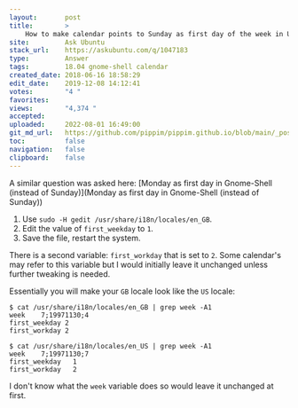 ```yaml
---
layout:       post
title:        >
    How to make calendar points to Sunday as first day of the week in Ubuntu 18.04
site:         Ask Ubuntu
stack_url:    https://askubuntu.com/q/1047183
type:         Answer
tags:         18.04 gnome-shell calendar
created_date: 2018-06-16 18:58:29
edit_date:    2019-12-08 14:12:41
votes:        "4 "
favorites:    
views:        "4,374 "
accepted:     
uploaded:     2022-08-01 16:49:00
git_md_url:   https://github.com/pippim/pippim.github.io/blob/main/_posts/2018/2018-06-16-How-to-make-calendar-points-to-Sunday-as-first-day-of-the-week-in-Ubuntu-18.04.md
toc:          false
navigation:   false
clipboard:    false
---
```


A similar question was asked here: [Monday as first day in Gnome-Shell (instead of Sunday)](Monday as first day in Gnome-Shell (instead of Sunday))

1.  Use `sudo -H gedit /usr/share/i18n/locales/en_GB`.
2.  Edit the value of `first_weekday` to `1`.
3.  Save the file, restart the system.

There is a second variable: `first_workday` that is set to `2`. Some calendar's may refer to this variable but I would initially leave it unchanged unless further tweaking is needed.

Essentially you will make your `GB` locale look like the `US` locale:

``` 
$ cat /usr/share/i18n/locales/en_GB | grep week -A1
week    7;19971130;4
first_weekday 2
first_workday 2

$ cat /usr/share/i18n/locales/en_US | grep week -A1
week    7;19971130;7
first_weekday	1
first_workday	2
```

I don't know what the `week` variable does so would leave it unchanged at first.
